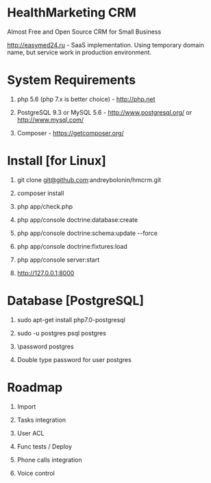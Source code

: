 HealthMarketing CRM
=======

Almost Free and Open Source CRM for Small Business

http://easymed24.ru - SaaS implementation. Using temporary domain name, but service work in production environment.

# System Requirements

1) php 5.6 (php 7.x is better choice) - http://php.net

2) PostgreSQL 9.3 or MySQL 5.6 - http://www.postgresql.org/ or http://www.mysql.com/

3) Composer - https://getcomposer.org/

# Install [for Linux]

1) git clone git@github.com:andreybolonin/hmcrm.git

2) composer install

3) php app/check.php

4) php app/console doctrine:database:create

5) php app/console doctrine:schema:update --force

6) php app/console doctrine:fixtures:load

7) php app/console server:start

8) http://127.0.0.1:8000

# Database [PostgreSQL]

1) sudo apt-get install php7.0-postgresql

2) sudo -u postgres psql postgres

3) \password postgres

4) Double type password for user postgres

# Roadmap

1) Import

2) Tasks integration

3) User ACL

4) Func tests / Deploy

5) Phone calls integration

6) Voice control
